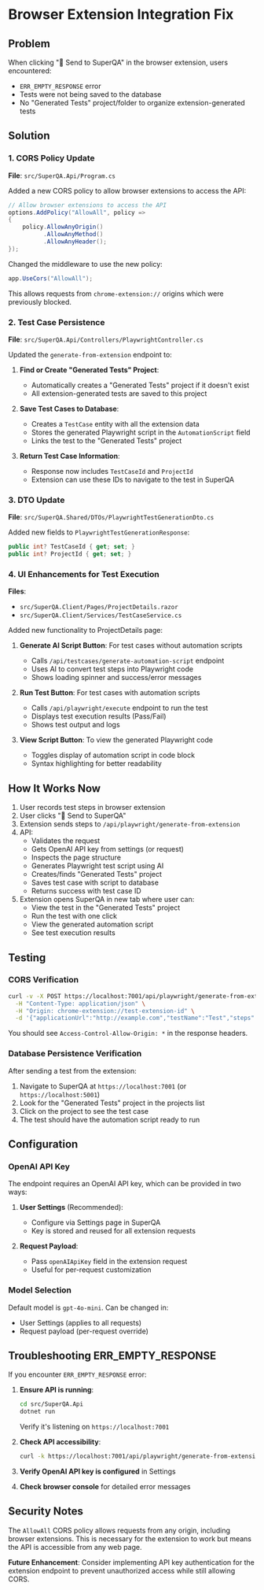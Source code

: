 # Browser Extension Integration Fix

## Problem
When clicking "🚀 Send to SuperQA" in the browser extension, users encountered:
- `ERR_EMPTY_RESPONSE` error
- Tests were not being saved to the database
- No "Generated Tests" project/folder to organize extension-generated tests

## Solution

### 1. CORS Policy Update
**File**: `src/SuperQA.Api/Program.cs`

Added a new CORS policy to allow browser extensions to access the API:

```csharp
// Allow browser extensions to access the API
options.AddPolicy("AllowAll", policy =>
{
    policy.AllowAnyOrigin()
          .AllowAnyMethod()
          .AllowAnyHeader();
});
```

Changed the middleware to use the new policy:
```csharp
app.UseCors("AllowAll");
```

This allows requests from `chrome-extension://` origins which were previously blocked.

### 2. Test Case Persistence
**File**: `src/SuperQA.Api/Controllers/PlaywrightController.cs`

Updated the `generate-from-extension` endpoint to:

1. **Find or Create "Generated Tests" Project**:
   - Automatically creates a "Generated Tests" project if it doesn't exist
   - All extension-generated tests are saved to this project

2. **Save Test Cases to Database**:
   - Creates a `TestCase` entity with all the extension data
   - Stores the generated Playwright script in the `AutomationScript` field
   - Links the test to the "Generated Tests" project

3. **Return Test Case Information**:
   - Response now includes `TestCaseId` and `ProjectId`
   - Extension can use these IDs to navigate to the test in SuperQA

### 3. DTO Update
**File**: `src/SuperQA.Shared/DTOs/PlaywrightTestGenerationDto.cs`

Added new fields to `PlaywrightTestGenerationResponse`:
```csharp
public int? TestCaseId { get; set; }
public int? ProjectId { get; set; }
```

### 4. UI Enhancements for Test Execution
**Files**: 
- `src/SuperQA.Client/Pages/ProjectDetails.razor`
- `src/SuperQA.Client/Services/TestCaseService.cs`

Added new functionality to ProjectDetails page:

1. **Generate AI Script Button**: For test cases without automation scripts
   - Calls `/api/testcases/generate-automation-script` endpoint
   - Uses AI to convert test steps into Playwright code
   - Shows loading spinner and success/error messages

2. **Run Test Button**: For test cases with automation scripts
   - Calls `/api/playwright/execute` endpoint to run the test
   - Displays test execution results (Pass/Fail)
   - Shows test output and logs

3. **View Script Button**: To view the generated Playwright code
   - Toggles display of automation script in code block
   - Syntax highlighting for better readability

## How It Works Now

1. User records test steps in browser extension
2. User clicks "🚀 Send to SuperQA"
3. Extension sends steps to `/api/playwright/generate-from-extension`
4. API:
   - Validates the request
   - Gets OpenAI API key from settings (or request)
   - Inspects the page structure
   - Generates Playwright test script using AI
   - Creates/finds "Generated Tests" project
   - Saves test case with script to database
   - Returns success with test case ID
5. Extension opens SuperQA in new tab where user can:
   - View the test in the "Generated Tests" project
   - Run the test with one click
   - View the generated automation script
   - See test execution results

## Testing

### CORS Verification
```bash
curl -v -X POST https://localhost:7001/api/playwright/generate-from-extension \
  -H "Content-Type: application/json" \
  -H "Origin: chrome-extension://test-extension-id" \
  -d '{"applicationUrl":"http://example.com","testName":"Test","steps":[...]}'
```

You should see `Access-Control-Allow-Origin: *` in the response headers.

### Database Persistence Verification
After sending a test from the extension:
1. Navigate to SuperQA at `https://localhost:7001` (or `https://localhost:5001`)
2. Look for the "Generated Tests" project in the projects list
3. Click on the project to see the test case
4. The test should have the automation script ready to run

## Configuration

### OpenAI API Key
The endpoint requires an OpenAI API key, which can be provided in two ways:

1. **User Settings** (Recommended):
   - Configure via Settings page in SuperQA
   - Key is stored and reused for all extension requests

2. **Request Payload**:
   - Pass `openAIApiKey` field in the extension request
   - Useful for per-request customization

### Model Selection
Default model is `gpt-4o-mini`. Can be changed in:
- User Settings (applies to all requests)
- Request payload (per-request override)

## Troubleshooting ERR_EMPTY_RESPONSE

If you encounter `ERR_EMPTY_RESPONSE` error:

1. **Ensure API is running**:
   ```bash
   cd src/SuperQA.Api
   dotnet run
   ```
   Verify it's listening on `https://localhost:7001`

2. **Check API accessibility**:
   ```bash
   curl -k https://localhost:7001/api/playwright/generate-from-extension
   ```

3. **Verify OpenAI API key is configured** in Settings

4. **Check browser console** for detailed error messages

## Security Notes

The `AllowAll` CORS policy allows requests from any origin, including browser extensions. This is necessary for the extension to work but means the API is accessible from any web page.

**Future Enhancement**: Consider implementing API key authentication for the extension endpoint to prevent unauthorized access while still allowing CORS.

